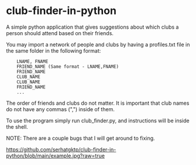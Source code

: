 # club-finder-in-python

A simple python application that gives suggestions about which clubs a person should attend based on their friends.

You may import a network of people and clubs by having a profiles.txt file in the same folder in the following format:
        
        LNAME, FNAME
        FRIEND_NAME (Same format - LNAME,FNAME)
        FRIEND_NAME
        CLUB_NAME
        CLUB_NAME
        FRIEND_NAME
        ...
        
The order of friends and clubs do not matter. It is important that club names do not have any commas (",") inside of them.

To use the program simply run club_finder.py, and instructions will be inside the shell.

NOTE: There are a couple bugs that I will get around to fixing.

https://github.com/serhatgktp/club-finder-in-python/blob/main/example.jpg?raw=true
